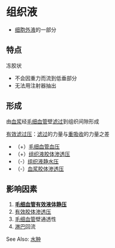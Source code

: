 # 组织液

- [细胞外液](细胞外液.md)的一部分

## 特点

冻胶状
- 不会因重力而流到低垂部分
- 无法用注射器抽出

## 形成

由[血浆](血浆.md)经[毛细血管](毛细血管.md)壁[滤过](滤过.md)到组织间隙形成

[有效滤过压](有效滤过压.md)：[滤过](滤过.md)的力量与[重吸收](重吸收.md)的力量之差
- （+）[毛细血管血压](毛细血管血压.md)
- （+）[组织液胶体渗透压](组织液胶体渗透压.md)
- （-）[组织液静水压](组织液静水压.md)
- （-）[血浆胶体渗透压](血浆胶体渗透压.md)

## 影响因素

1. **[毛细血管有效液体静压](毛细血管有效液体静压.md)**
2. [有效胶体渗透压](有效胶体渗透压.md)
3. [毛细血管](毛细血管.md)壁通透性
4. [淋巴](淋巴.md)回流

See Also: [水肿](水肿.md)
